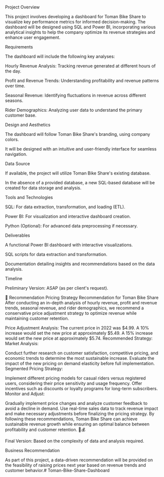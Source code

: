 Project Overview

This project involves developing a dashboard for Toman Bike Share to visualize key performance metrics for informed decision-making. The dashboard will be designed using SQL and Power BI, incorporating various analytical insights to help the company optimize its revenue strategies and enhance user engagement.

Requirements

The dashboard will include the following key analyses:

Hourly Revenue Analysis: Tracking revenue generated at different hours of the day.

Profit and Revenue Trends: Understanding profitability and revenue patterns over time.

Seasonal Revenue: Identifying fluctuations in revenue across different seasons.

Rider Demographics: Analyzing user data to understand the primary customer base.

Design and Aesthetics

The dashboard will follow Toman Bike Share's branding, using company colors.

It will be designed with an intuitive and user-friendly interface for seamless navigation.

Data Source

If available, the project will utilize Toman Bike Share's existing database.

In the absence of a provided database, a new SQL-based database will be created for data storage and analysis.

Tools and Technologies

SQL: For data extraction, transformation, and loading (ETL).

Power BI: For visualization and interactive dashboard creation.

Python (Optional): For advanced data preprocessing if necessary.

Deliverables

A functional Power BI dashboard with interactive visualizations.

SQL scripts for data extraction and transformation.

Documentation detailing insights and recommendations based on the data analysis.

Timeline

Preliminary Version: ASAP (as per client's request).





📌 Recommendation
Pricing Strategy Recommendation for Toman Bike Share
After conducting an in-depth analysis of hourly revenue, profit and revenue trends, seasonal revenue, and rider demographics, we recommend a conservative price adjustment strategy to optimize revenue while maintaining customer retention.

Price Adjustment Analysis:
The current price in 2022 was $4.99.
A 10% increase would set the new price at approximately $5.49.
A 15% increase would set the new price at approximately $5.74.
Recommended Strategy:
Market Analysis:

Conduct further research on customer satisfaction, competitive pricing, and economic trends to determine the most sustainable increase.
Evaluate the impact of the new pricing on demand elasticity before full implementation.
Segmented Pricing Strategy:

Implement different pricing models for casual riders versus registered users, considering their price sensitivity and usage frequency.
Offer incentives such as discounts or loyalty programs for long-term subscribers.
Monitor and Adjust:

Gradually implement price changes and analyze customer feedback to avoid a decline in demand.
Use real-time sales data to track revenue impact and make necessary adjustments before finalizing the pricing strategy.
By following these recommendations, Toman Bike Share can achieve sustainable revenue growth while ensuring an optimal balance between profitability and customer retention. 🚴💰

Final Version: Based on the complexity of data and analysis required.

Business Recommendation

As part of this project, a data-driven recommendation will be provided on the feasibility of raising prices next year based on revenue trends and customer behavior.# Toman-Bike-Share-Dashboard
